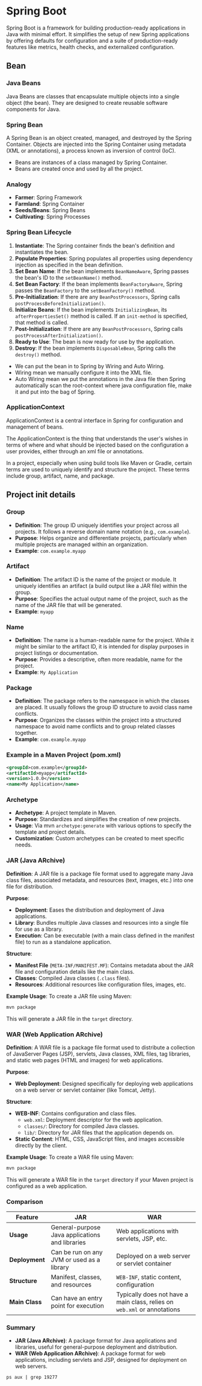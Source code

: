 # Spring Boot
Spring Boot is a framework for building production-ready applications in Java with minimal effort. It simplifies the setup of new Spring applications by offering defaults for configuration and a suite of production-ready features like metrics, health checks, and externalized configuration.

## Bean
### Java Beans
Java Beans are classes that encapsulate multiple objects into a single object (the bean). They are designed to create reusable software components for Java.

### Spring Bean
A Spring Bean is an object created, managed, and destroyed by the Spring Container. Objects are injected into the Spring Container using metadata (XML or annotations), a process known as inversion of control (IoC).
- Beans are instances of a class managed by Spring Container.
- Beans are created once and used by all the project.


### Analogy
- **Farmer**: Spring Framework
- **Farmland**: Spring Container
- **Seeds/Beans**: Spring Beans
- **Cultivating**: Spring Processes

### Spring Bean Lifecycle
1. **Instantiate**: The Spring container finds the bean's definition and instantiates the bean.
2. **Populate Properties**: Spring populates all properties using dependency injection as specified in the bean definition.
3. **Set Bean Name**: If the bean implements `BeanNameAware`, Spring passes the bean's ID to the `setBeanName()` method.
4. **Set Bean Factory**: If the bean implements `BeanFactoryAware`, Spring passes the `BeanFactory` to the `setBeanFactory()` method.
5. **Pre-Initialization**: If there are any `BeanPostProcessors`, Spring calls `postProcessBeforeInitialization()`.
6. **Initialize Beans**: If the bean implements `InitializingBean`, its `afterPropertiesSet()` method is called. If an `init-method` is specified, that method is called.
7. **Post-Initialization**: If there are any `BeanPostProcessors`, Spring calls `postProcessAfterInitialization()`.
8. **Ready to Use**: The bean is now ready for use by the application.
9. **Destroy**: If the bean implements `DisposableBean`, Spring calls the `destroy()` method.

- We can put the bean in to Spring by Wiring and Auto Wiring.
- Wiring mean we manually configure it into the XML file.
- Auto Wiring mean we put the annotations in the Java file then Spring automatically scan the root-context where java configuration file, make it and put into the bag of Spring.

### ApplicationContext
ApplicationContext is a central interface in Spring for configuration and management of beans.

The ApplicationContext is the thing that understands the user's wishes in terms of where and what should be injected based on the configuration a user provides, either through an xml file or annotations.

In a project, especially when using build tools like Maven or Gradle, certain terms are used to uniquely identify and structure the project. These terms include group, artifact, name, and package.

## Project init details

### Group
- **Definition**: The group ID uniquely identifies your project across all projects. It follows a reverse domain name notation (e.g., `com.example`).
- **Purpose**: Helps organize and differentiate projects, particularly when multiple projects are managed within an organization.
- **Example**: `com.example.myapp`

### Artifact
- **Definition**: The artifact ID is the name of the project or module. It uniquely identifies an artifact (a build output like a JAR file) within the group.
- **Purpose**: Specifies the actual output name of the project, such as the name of the JAR file that will be generated.
- **Example**: `myapp`

### Name
- **Definition**: The name is a human-readable name for the project. While it might be similar to the artifact ID, it is intended for display purposes in project listings or documentation.
- **Purpose**: Provides a descriptive, often more readable, name for the project.
- **Example**: `My Application`

### Package
- **Definition**: The package refers to the namespace in which the classes are placed. It usually follows the group ID structure to avoid class name conflicts.
- **Purpose**: Organizes the classes within the project into a structured namespace to avoid name conflicts and to group related classes together.
- **Example**: `com.example.myapp`

### Example in a Maven Project (pom.xml)
```xml
<groupId>com.example</groupId>
<artifactId>myapp</artifactId>
<version>1.0.0</version>
<name>My Application</name>
```

### Archetype
- **Archetype**: A project template in Maven.
- **Purpose**: Standardizes and simplifies the creation of new projects.
- **Usage**: Via mvn `archetype:generate` with various options to specify the template and project details.
- **Customization**: Custom archetypes can be created to meet specific needs.

### JAR (Java ARchive)

**Definition**: A JAR file is a package file format used to aggregate many Java class files, associated metadata, and resources (text, images, etc.) into one file for distribution.

**Purpose**:
- **Deployment**: Eases the distribution and deployment of Java applications.
- **Library**: Bundles multiple Java classes and resources into a single file for use as a library.
- **Execution**: Can be executable (with a main class defined in the manifest file) to run as a standalone application.

**Structure**:
- **Manifest File** (`META-INF/MANIFEST.MF`): Contains metadata about the JAR file and configuration details like the main class.
- **Classes**: Compiled Java classes (`.class` files).
- **Resources**: Additional resources like configuration files, images, etc.

**Example Usage**:
To create a JAR file using Maven:
```bash
mvn package
```
This will generate a JAR file in the `target` directory.

### WAR (Web Application ARchive)

**Definition**: A WAR file is a package file format used to distribute a collection of JavaServer Pages (JSP), servlets, Java classes, XML files, tag libraries, and static web pages (HTML and images) for web applications.

**Purpose**:
- **Web Deployment**: Designed specifically for deploying web applications on a web server or servlet container (like Tomcat, Jetty).

**Structure**:
- **WEB-INF**: Contains configuration and class files.
  - `web.xml`: Deployment descriptor for the web application.
  - `classes/`: Directory for compiled Java classes.
  - `lib/`: Directory for JAR files that the application depends on.
- **Static Content**: HTML, CSS, JavaScript files, and images accessible directly by the client.

**Example Usage**:
To create a WAR file using Maven:
```bash
mvn package
```
This will generate a WAR file in the `target` directory if your Maven project is configured as a web application.

### Comparison

| Feature        | JAR                                          | WAR                                         |
|----------------|----------------------------------------------|---------------------------------------------|
| **Usage**      | General-purpose Java applications and libraries | Web applications with servlets, JSP, etc.   |
| **Deployment** | Can be run on any JVM or used as a library   | Deployed on a web server or servlet container |
| **Structure**  | Manifest, classes, and resources             | `WEB-INF`, static content, configuration    |
| **Main Class** | Can have an entry point for execution        | Typically does not have a main class, relies on `web.xml` or annotations |

### Summary

- **JAR (Java ARchive)**: A package format for Java applications and libraries, useful for general-purpose deployment and distribution.
- **WAR (Web Application ARchive)**: A package format for web applications, including servlets and JSP, designed for deployment on web servers.

`ps aux | grep 19277`

